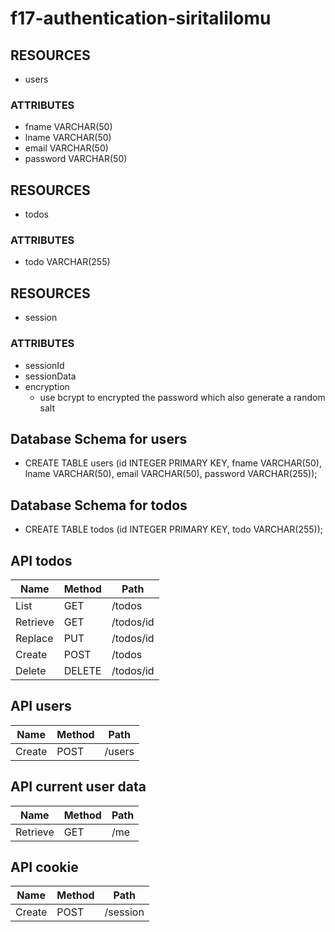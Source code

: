 # f17-authentication-siritalilomu

## RESOURCES
* users
### ATTRIBUTES
* fname VARCHAR(50)
* lname VARCHAR(50)
* email VARCHAR(50)
* password VARCHAR(50)

## RESOURCES
* todos
### ATTRIBUTES
* todo VARCHAR(255)

## RESOURCES
* session
### ATTRIBUTES
* sessionId
* sessionData
* encryption
  * use bcrypt to encrypted the password which also generate a random salt

## Database Schema for users
* CREATE TABLE users (id INTEGER PRIMARY KEY, fname VARCHAR(50), lname VARCHAR(50), email VARCHAR(50), password VARCHAR(255));
## Database Schema for todos
* CREATE TABLE todos (id INTEGER PRIMARY KEY, todo VARCHAR(255));

## API todos
Name  | Method | Path
------|--------|-----
List  |  GET  |  /todos
Retrieve  | GET  |  /todos/id
Replace  |  PUT  |  /todos/id
Create  |  POST  |  /todos
Delete  | DELETE  | /todos/id

## API users
Name  | Method | Path
------|--------|-----
Create  |  POST  |  /users

## API current user data
Name  | Method | Path
------|--------|-----
Retrieve  |  GET  |  /me

## API cookie
Name  | Method | Path
------|--------|-----
Create  |  POST  |  /session
